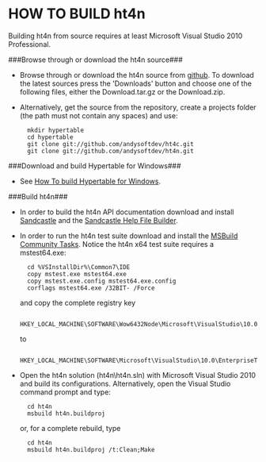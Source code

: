HOW TO BUILD ht4n
=================

Building ht4n from source requires at least Microsoft Visual Studio 2010 Professional.


###Browse through or download the ht4n source###

* Browse through or download the ht4n source from [github](http://github.com/andysoftdev/ht4n).
  To download the latest sources press the 'Downloads' button and choose one of the following files, either the
  Download.tar.gz or the Download.zip.
  
* Alternatively, get the source from the repository, create a projects folder (the path must not contain any spaces) and use:

		mkdir hypertable
		cd hypertable
		git clone git://github.com/andysoftdev/ht4c.git
		git clone git://github.com/andysoftdev/ht4n.git


###Download and build Hypertable for Windows###

* See [How To build Hypertable for Windows](https://github.com/andysoftdev/ht4w/blob/windows/README.md).


###Build ht4n###

* In order to build the ht4n API documentation download and install [Sandcastle](http://sandcastle.codeplex.com/) and the [Sandcastle Help File Builder](http://shfb.codeplex.com/).

* In order to run the ht4n test suite download and install the [MSBuild Community Tasks](http://msbuildtasks.tigris.org/). Notice the ht4n x64 test suite requires a mstest64.exe:

		cd %VSInstallDir%\Common7\IDE
		copy mstest.exe mstest64.exe
		copy mstest.exe.config mstest64.exe.config
		corflags mstest64.exe /32BIT- /Force
  and copy the complete registry key

		HKEY_LOCAL_MACHINE\SOFTWARE\Wow6432Node\Microsoft\VisualStudio\10.0\EnterpriseTools\QualityTools\TestTypes
  to

		HKEY_LOCAL_MACHINE\SOFTWARE\Microsoft\VisualStudio\10.0\EnterpriseTools\QualityTools\TestTypes

* Open the ht4n solution (ht4n\ht4n.sln) with Microsoft Visual Studio 2010 and build its configurations. Alternatively, open the Visual Studio command prompt and type:

		cd ht4n
		msbuild ht4n.buildproj
  or, for a complete rebuild, type

		cd ht4n
		msbuild ht4n.buildproj /t:Clean;Make

